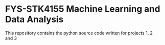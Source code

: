# FYS-STK4155 Machine Learning and Data Analysis
This repository contains the python source code written for projects 1, 2 and 3
